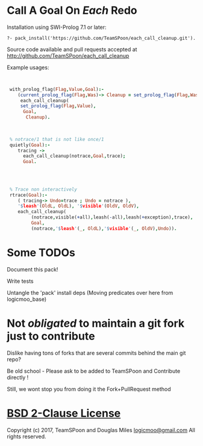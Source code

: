 # Call A Goal On *Each* Redo


 Installation using SWI-Prolog 7.1 or later:

   `?- pack_install('https://github.com/TeamSPoon/each_call_cleanup.git').`



Source code available and pull requests accepted at
http://github.com/TeamSPoon/each_call_cleanup

Example usages: 

```prolog

 
 with_prolog_flag(Flag,Value,Goal):- 
    (current_prolog_flag(Flag,Was)-> Cleanup = set_prolog_flag(Flag,Was); true),
     each_call_cleanup( 
	 set_prolog_flag(Flag,Value), 
	  Goal, 
	   Cleanup). 
 
 

 % notrace/1 that is not like once/1 
 quietly(Goal):- 
    tracing ->
      each_call_cleanup(notrace,Goal,trace);
      Goal.
    
            
 

 % Trace non interactively 
 rtrace(Goal):- 
    ( tracing-> Undo=trace ; Undo = notrace ), 
    '$leash'(OldL, OldL), '$visible'(OldV, OldV), 
    each_call_cleanup( 
         (notrace,visible(+all),leash(-all),leash(+exception),trace), 
         Goal,
         (notrace,'$leash'(_, OldL),'$visible'(_, OldV),Undo)).


```


# Some TODOs

Document this pack!

Write tests

Untangle the 'pack' install deps 
(Moving predicates over here from logicmoo_base)


# Not _obligated_ to maintain a git fork just to contribute

Dislike having tons of forks that are several commits behind the main git repo?

Be old school - Please ask to be added to TeamSPoon and Contribute directly !

Still, we wont stop you from doing it the Fork+PullRequest method

# [BSD 2-Clause License](LICENSE.md)

Copyright (c) 2017, 
TeamSPoon and Douglas Miles <logicmoo@gmail.com> 
All rights reserved.

